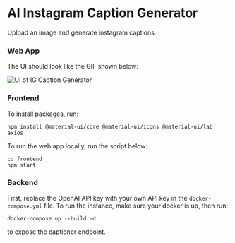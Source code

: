 # AI Instagram Caption Generator
Upload an image and generate instagram captions.

### Web App

The UI should look like the GIF shown below:

![UI of IG Caption Generator](images/ai_image_gen_vid.gif)

### Frontend

To install packages, run:
```
npm install @material-ui/core @material-ui/icons @material-ui/lab axios
```

To run the web app locally, run the script below:
```
cd frontend
npm start
```

### Backend

First, replace the OpenAI API key with your own API key in the `docker-compose.yml` file. To run the instance, make sure your docker is up, then run:

```
docker-compose up --build -d
```

to expose the captioner endpoint.

